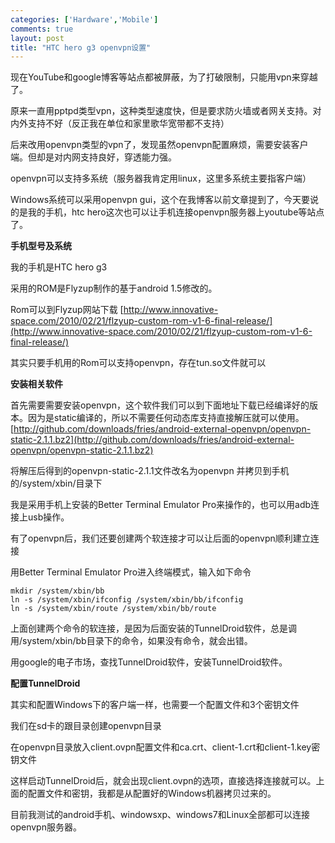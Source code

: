 ```yaml
--- 
categories: ['Hardware','Mobile']
comments: true
layout: post
title: "HTC hero g3 openvpn设置"
---
```

现在YouTube和google博客等站点都被屏蔽，为了打破限制，只能用vpn来穿越了。

原来一直用pptpd类型vpn，这种类型速度快，但是要求防火墙或者网关支持。对内外支持不好（反正我在单位和家里歌华宽带都不支持）

后来改用openvpn类型的vpn了，发现虽然openvpn配置麻烦，需要安装客户端。但却是对内网支持良好，穿透能力强。

openvpn可以支持多系统（服务器我肯定用linux，这里多系统主要指客户端）

Windows系统可以采用openvpn gui，这个在我博客以前文章提到了，今天要说的是我的手机，htc hero这次也可以让手机连接openvpn服务器上youtube等站点了。

**手机型号及系统**

我的手机是HTC hero g3

采用的ROM是Flyzup制作的基于android 1.5修改的。

Rom可以到Flyzup网站下载
[http://www.innovative-space.com/2010/02/21/flzyup-custom-rom-v1-6-final-release/](http://www.innovative-space.com/2010/02/21/flzyup-custom-rom-v1-6-final-release/)

其实只要手机用的Rom可以支持openvpn，存在tun.so文件就可以

**安装相关软件**

首先需要需要安装openvpn，这个软件我们可以到下面地址下载已经编译好的版本。因为是static编译的，所以不需要任何动态库支持直接解压就可以使用。
[http://github.com/downloads/fries/android-external-openvpn/openvpn-static-2.1.1.bz2](http://github.com/downloads/fries/android-external-openvpn/openvpn-static-2.1.1.bz2)

将解压后得到的openvpn-static-2.1.1文件改名为openvpn 并拷贝到手机的/system/xbin/目录下

我是采用手机上安装的Better Terminal Emulator Pro来操作的，也可以用adb连接上usb操作。

有了openvpn后，我们还要创建两个软连接才可以让后面的openvpn顺利建立连接

用Better Terminal Emulator Pro进入终端模式，输入如下命令

```
mkdir /system/xbin/bb
ln -s /system/xbin/ifconfig /system/xbin/bb/ifconfig
ln -s /system/xbin/route /system/xbin/bb/route
```

上面创建两个命令的软连接，是因为后面安装的TunnelDroid软件，总是调用/system/xbin/bb目录下的命令，如果没有命令，就会出错。

用google的电子市场，查找TunnelDroid软件，安装TunnelDroid软件。

**配置TunnelDroid**

其实和配置Windows下的客户端一样，也需要一个配置文件和3个密钥文件

我们在sd卡的跟目录创建openvpn目录

在openvpn目录放入client.ovpn配置文件和ca.crt、client-1.crt和client-1.key密钥文件

这样启动TunnelDroid后，就会出现client.ovpn的选项，直接选择连接就可以。上面的配置文件和密钥，我都是从配置好的Windows机器拷贝过来的。

目前我测试的android手机、windowsxp、windows7和Linux全部都可以连接openvpn服务器。

